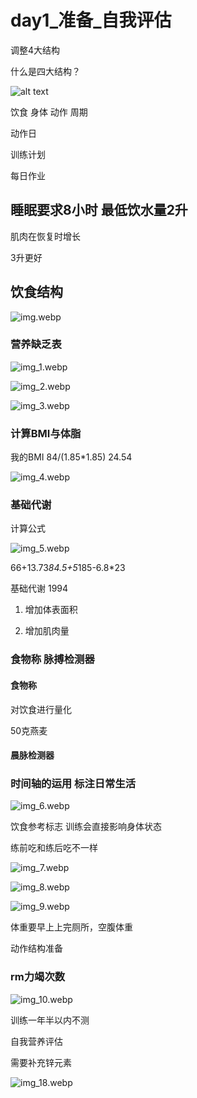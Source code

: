 # day1_准备_自我评估

调整4大结构

什么是四大结构？

![alt text](image.webp)

饮食 身体 动作 周期

动作日

训练计划

每日作业

## 睡眠要求8小时 最低饮水量2升

肌肉在恢复时增长

3升更好

## 饮食结构

![img.webp](img.webp)

### 营养缺乏表

![img_1.webp](img_1.webp)

![img_2.webp](img_2.webp)

![img_3.webp](img_3.webp)

### 计算BMI与体脂

我的BMI
84/(1.85*1.85)
24.54

![img_4.webp](img_4.webp)


### 基础代谢

计算公式

![img_5.webp](img_5.webp)

66+13.73*84.5+5*185-6.8*23

基础代谢 1994

1. 增加体表面积

2. 增加肌肉量

### 食物称 脉搏检测器

#### 食物称

对饮食进行量化

50克燕麦

#### 晨脉检测器

### 时间轴的运用 标注日常生活

![img_6.webp](img_6.webp)

饮食参考标志 训练会直接影响身体状态

练前吃和练后吃不一样

![img_7.webp](img_7.webp)

![img_8.webp](img_8.webp)

![img_9.webp](img_9.webp)

体重要早上上完厕所，空腹体重

动作结构准备

### rm力竭次数

![img_10.webp](img_10.webp)

训练一年半以内不测

自我营养评估

需要补充锌元素

![img_18.webp](img_18.webp)